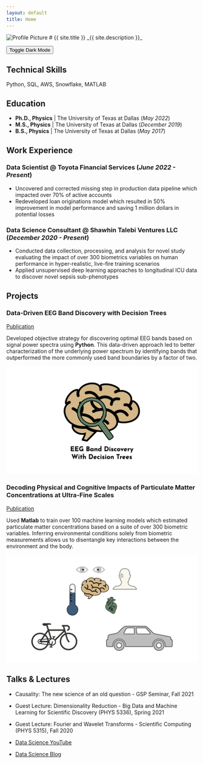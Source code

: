 ```yaml
---
layout: default
title: Home
---
```


<img src="{{ site.logo }}" alt="Profile Picture" class="logo">
# {{ site.title }}
_{{ site.description }}_

<button id="theme-toggle">Toggle Dark Mode</button>

## Technical Skills
Python, SQL, AWS, Snowflake, MATLAB

## Education
- **Ph.D., Physics** | The University of Texas at Dallas (_May 2022_)
- **M.S., Physics** | The University of Texas at Dallas (_December 2019_)
- **B.S., Physics** | The University of Texas at Dallas (_May 2017_)

## Work Experience
### Data Scientist @ Toyota Financial Services (_June 2022 - Present_)
- Uncovered and corrected missing step in production data pipeline which impacted over 70% of active accounts
- Redeveloped loan originations model which resulted in 50% improvement in model performance and saving 1 million dollars in potential losses

### Data Science Consultant @ Shawhin Talebi Ventures LLC (_December 2020 - Present_)
- Conducted data collection, processing, and analysis for novel study evaluating the impact of over 300 biometrics variables on human performance in hyper-realistic, live-fire training scenarios
- Applied unsupervised deep learning approaches to longitudinal ICU data to discover novel sepsis sub-phenotypes

## Projects
### Data-Driven EEG Band Discovery with Decision Trees
[Publication](https://www.mdpi.com/1424-8220/22/8/3048)

Developed objective strategy for discovering optimal EEG bands based on signal power spectra using **Python**. This data-driven approach led to better characterization of the underlying power spectrum by identifying bands that outperformed the more commonly used band boundaries by a factor of two.

![EEG Band Discovery](/assets/img/eeg_band_discovery.jpeg)

### Decoding Physical and Cognitive Impacts of Particulate Matter Concentrations at Ultra-Fine Scales
[Publication](https://www.mdpi.com/1424-8220/22/11/4240)

Used **Matlab** to train over 100 machine learning models which estimated particulate matter concentrations based on a suite of over 300 biometric variables. Inferring environmental conditions solely from biometric measurements allows us to disentangle key interactions between the environment and the body.

![Bike Study](/assets/img/bike_study.jpeg)

## Talks & Lectures
- Causality: The new science of an old question - GSP Seminar, Fall 2021
- Guest Lecture: Dimensionality Reduction - Big Data and Machine Learning for Scientific Discovery (PHYS 5336), Spring 2021
- Guest Lecture: Fourier and Wavelet Transforms - Scientific Computing (PHYS 5315), Fall 2020

- [Data Science YouTube](https://www.youtube.com/channel/UCa9gErQ9AE5jT2DZLjXBIdA)
- [Data Science Blog](https://medium.com/@shawhin)

<script>
    const toggleButton = document.getElementById('theme-toggle');
    const body = document.body;

    if (localStorage.getItem('theme') === 'dark') {
        body.classList.add('dark-mode');
    }

    toggleButton.addEventListener('click', () => {
        body.classList.toggle('dark-mode');
        const isDark = body.classList.contains('dark-mode');
        localStorage.setItem('theme', isDark ? 'dark' : 'light');
    });
</script>